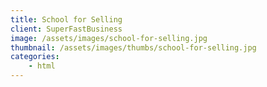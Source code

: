 ```yaml
---
title: School for Selling
client: SuperFastBusiness
image: /assets/images/school-for-selling.jpg
thumbnail: /assets/images/thumbs/school-for-selling.jpg
categories:
    - html
---
```

